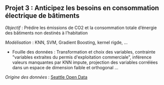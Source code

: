 ## Projet 3 : Anticipez les besoins en consommation électrique de bâtiments

*0bjectif* : Prédire les émissions de CO2 et la consommation totale d’énergie des bâtiments non destinés à l’habitation

*Modélisation* : KNN, SVM, Gradient Boosting, kernel rigde, ...

* Fouille des données : Transformation et choix des variables, contrainte "variables extraites du permis d'exploitation commerciale", inférence valeurs manquantes par KNN impute, projection des variables corrélées dans un espace de dimension faible et orthogonal ...

*Origine des données* : [Seattle Open Data](https://data.seattle.gov/)



